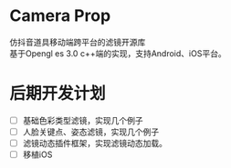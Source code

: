 # Camera Prop  
仿抖音道具移动端跨平台的滤镜开源库  
基于Opengl es 3.0 c++端的实现，支持Android、iOS平台。  
# 后期开发计划  
- [ ] 基础色彩类型滤镜，实现几个例子
- [ ] 人脸关键点、姿态滤镜，实现几个例子
- [ ] 滤镜动态插件框架，实现滤镜动态加载。
- [ ] 移植iOS
